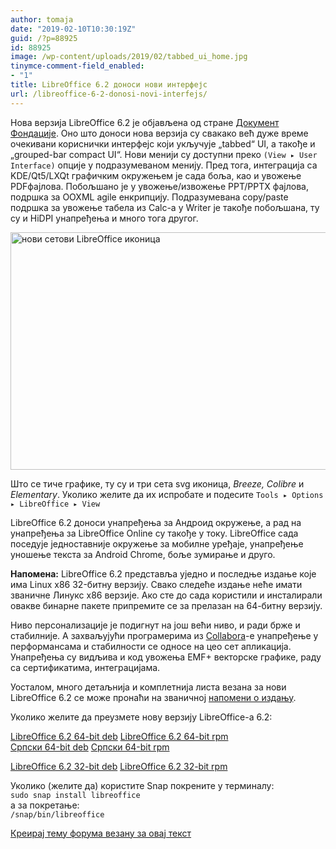 ```yaml
---
author: tomaja
date: "2019-02-10T10:30:19Z"
guid: /?p=88925
id: 88925
image: /wp-content/uploads/2019/02/tabbed_ui_home.jpg
tinymce-comment-field_enabled:
- "1"
title: LibreOffice 6.2 доноси нови интерфејс
url: /libreoffice-6-2-donosi-novi-interfejs/
---
```

Нова верзија LibreOffice 6.2 је објављена од стране <a href="https://www.documentfoundation.org/" rel="noopener" target="_blank">Документ Фондације</a>. Оно што доноси нова верзија су свакако већ дуже време очекивани кориснички интерфејс који укључује &#8222;tabbed&#8220; UI, а такође и &#8222;grouped-bar compact UI&#8220;. Нови менији су доступни преко `(View ▸ User Interface)` опције у подразумеваном менију. Пред тога, интеграција са KDE/Qt5/LXQt графичким окружењем је сада боља, као и увожење PDFфајлова. Побољшано је у увожење/извожење PPT/PPTX фајлова, подршка за OOXML agile енкрипцију. Подразумевана copy/paste подршка за увожење табела из Calc-a у Writer je такође побољшана, ту су и HiDPI унапређења и много тога другог.

<img class="size-full wp-image-88928 aligncenter" src="/wp-content/uploads/2019/02/Libreoffice-style-elementary.png" alt="нови сетови LibreOffice иконица " width="620" height="380" srcset="https://linuxo.org/wp-content/uploads/2019/02/Libreoffice-style-elementary.png 620w, https://linuxo.org/wp-content/uploads/2019/02/Libreoffice-style-elementary-300x184.png 300w" sizes="(max-width: 620px) 100vw, 620px" /> 

Што се тиче графике, ту су и три сета svg иконица, _Breeze, Colibre_ и _Elementary_. Уколико желите да их испробате и подесите `Tools ▸ Options ▸ LibreOffice ▸ View`

LibreOffice 6.2 доноси унапређења за Андроид окружење, а рад на унапређења за LibreOffice Online су такође у току. LibreOffice сада поседује једноставније окружење за мобилне уређаје, унапређење уношење текста за Android Chrome, боље зумирање и друго.

<div class="alert alert-warning">
  <strong>Напомена:</strong> LibreOffice 6.2 представља уједно и последње издање које има Linux x86 32-битну верзију. Свако следеће издање неће имати званичне Линукс x86 верзије. Ако сте до сада користили и инсталирали овакве бинарне пакете припремите се за прелазан на 64-битну верзију.
</div>

Ниво персонализације је подигнут на још већи ниво, и ради брже и стабилније. А захваљујући програмерима из <a href="https://www.collabora.com" rel="noopener" target="_blank">Collabora</a>-e унапређење у перформансама и стабилности се односе на цео сет апликација.  
Унапређења су видљива и код увожења EMF+ векторске графике, раду са сертификатима, интеграцијамa. 

Уосталом, много детаљнија и комплетнија листа везана за нови LibreOffice 6.2 се може пронаћи на званичној <a href="https://wiki.documentfoundation.org/ReleaseNotes/6.2#Writer" rel="noopener" target="_blank">напомени о издању</a>.

Уколико желите да преузмете нову верзиjу LibreOffice-a 6.2:

<a href="https://www.libreoffice.org/donate/dl/deb-x86_64/6.2.0/sr/LibreOffice_6.2.0_Linux_x86-64_deb.tar.gz" class="btn btn-success" role="button">LibreOffice 6.2 64-bit deb</a> <a href="https://www.libreoffice.org/donate/dl/rpm-x86_64/6.2.0/sr/LibreOffice_6.2.0_Linux_x86-64_rpm.tar.gz" class="btn btn-success" role="button">LibreOffice 6.2 64-bit rpm</a></br><a href="http://download.documentfoundation.org/libreoffice/stable/6.2.0/deb/x86_64/LibreOffice_6.2.0_Linux_x86-64_deb_langpack_sr.tar.gz" class="btn btn-default" role="button" style="margin-top:5px;">Српски 64-bit deb</a> <a href="http://download.documentfoundation.org/libreoffice/stable/6.2.0/rpm/x86_64/LibreOffice_6.2.0_Linux_x86-64_rpm_langpack_sr.tar.gz" class="btn btn-default" role="button" style="margin-top:5px;">Српски 64-bit rpm</a> 

<a href="https://www.libreoffice.org/donate/dl/deb-x86/6.2.0/sr/LibreOffice_6.2.0_Linux_x86_deb.tar.gz" class="btn btn-warning" role="button">LibreOffice 6.2 32-bit deb</a> <a href="https://www.libreoffice.org/donate/dl/rpm-x86/6.2.0/sr/LibreOffice_6.2.0_Linux_x86_rpm.tar.gz" class="btn btn-warning" role="button">LibreOffice 6.2 32-bit rpm</a>

Уколико (желите да) користите Snap покрените у терминалу:  
`sudo snap install libreoffice`  
а за покретање:  
`/snap/bin/libreoffice`

[Креирај тему форума везану за овај текст](https://linuxo.org/nova-tema-na-forumu/?se_pid=88925)